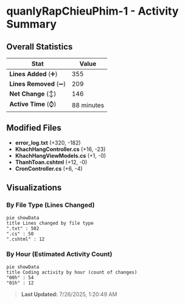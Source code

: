 # quanlyRapChieuPhim-1 - Activity Summary 

## Overall Statistics

| Stat                   | Value                                                             |
| ---------------------- | ----------------------------------------------------------------- |
| **Lines Added** (➕)   | 355                                          |
| **Lines Removed** (➖) | 209                                        |
| **Net Change** (↕)    | 146                |
| **Active Time** (⌚)   | 88 minutes |


## Modified Files
- **error_log.txt** (+320, -182)
- **KhachHangController.cs** (+16, -23)
- **KhachHangViewModels.cs** (+1, -0)
- **ThanhToan.cshtml** (+12, -0)
- **CronController.cs** (+6, -4)

## Visualizations

### By File Type (Lines Changed)

```mermaid
pie showData
title Lines changed by file type
".txt" : 502
".cs" : 50
".cshtml" : 12
```

### By Hour (Estimated Activity Count)

```mermaid
pie showData
title Coding activity by hour (count of changes)
"00h" : 54
"01h" : 12
```


> **Last Updated:** 7/26/2025, 1:20:49 AM